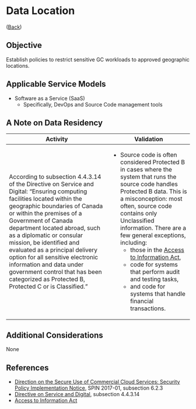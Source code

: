 # Data Location

([Back](../../GUARDRAILS.md))

## Objective

Establish policies to restrict sensitive GC workloads to approved geographic locations.

## Applicable Service Models

- Software as a Service (SaaS)
    - Specifically, DevOps and Source Code management tools

## A Note on Data Residency

| Activity | Validation |
| --- | --- |
| According to subsection 4.4.3.14 of the Directive on Service and Digital: “Ensuring computing facilities located within the geographic boundaries of Canada or within the premises of a Government of Canada department located abroad, such as a diplomatic or consular mission, be identified and evaluated as a principal delivery option for all sensitive electronic information and data under government control that has been categorized as Protected B, Protected C or is Classified.” | <ul><li>Source code is often considered Protected B in cases where the system that runs the source code handles Protected B data. This is a misconception: most often, source code contains only Unclassified information. There are a few general exceptions, including: <ul><li>those in the [Access to Information Act](http://laws-lois.justice.gc.ca/eng/acts/A-1/),</li><li> code for systems that perform audit and testing tasks,</li><li> and code for systems that handle financial transactions.</li></ul></li></ul> |

## Additional Considerations

None

## References

- [Direction on the Secure Use of Commercial Cloud Services: Security Policy Implementation Notice](https://www.canada.ca/en/treasury-board-secretariat/services/access-information-privacy/security-identity-management/direction-secure-use-commercial-cloud-services-spin.html), SPIN 2017-01, subsection 6.2.3
- [Directive on Service and Digital](https://www.tbs-sct.canada.ca/pol/doc-eng.aspx?id=32601), subsection 4.4.3.14
- [Access to Information Act](http://laws-lois.justice.gc.ca/eng/acts/A-1/)
